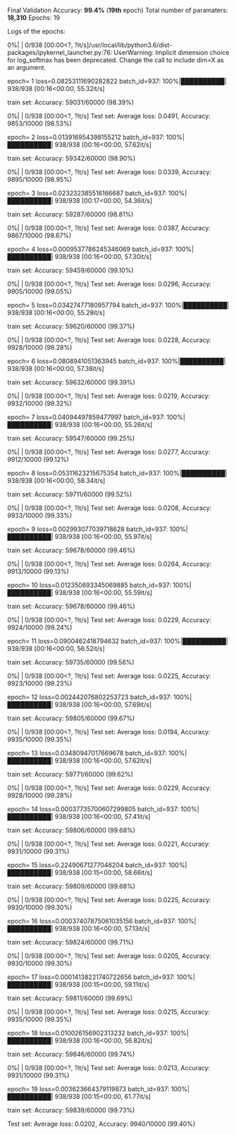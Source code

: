 Final Validation Accuracy: **99.4%** (**19th** epoch)
Total number of paramaters: **18,310**
Epochs: 19


Logs of the epochs:

0%|          | 0/938 [00:00<?, ?it/s]/usr/local/lib/python3.6/dist-packages/ipykernel_launcher.py:76: UserWarning: Implicit dimension choice for log_softmax has been deprecated. Change the call to include dim=X as an argument.

epoch= 1 loss=0.08253111690282822 batch_id=937: 100%|██████████| 938/938 [00:16<00:00, 55.32it/s]

train set: Accuracy: 59031/60000 (98.39%)

  0%|          | 0/938 [00:00<?, ?it/s]
Test set: Average loss: 0.0491, Accuracy: 9853/10000 (98.53%)

epoch= 2 loss=0.013916954398155212 batch_id=937: 100%|██████████| 938/938 [00:16<00:00, 57.62it/s]

train set: Accuracy: 59342/60000 (98.90%)

  0%|          | 0/938 [00:00<?, ?it/s]
Test set: Average loss: 0.0339, Accuracy: 9895/10000 (98.95%)

epoch= 3 loss=0.023232385516166687 batch_id=937: 100%|██████████| 938/938 [00:17<00:00, 54.36it/s]

train set: Accuracy: 59287/60000 (98.81%)

  0%|          | 0/938 [00:00<?, ?it/s]
Test set: Average loss: 0.0387, Accuracy: 9867/10000 (98.67%)

epoch= 4 loss=0.0009537786245346069 batch_id=937: 100%|██████████| 938/938 [00:16<00:00, 57.30it/s]

train set: Accuracy: 59459/60000 (99.10%)

  0%|          | 0/938 [00:00<?, ?it/s]
Test set: Average loss: 0.0296, Accuracy: 9905/10000 (99.05%)

epoch= 5 loss=0.03427477180957794 batch_id=937: 100%|██████████| 938/938 [00:16<00:00, 55.28it/s]

train set: Accuracy: 59620/60000 (99.37%)

  0%|          | 0/938 [00:00<?, ?it/s]
Test set: Average loss: 0.0228, Accuracy: 9928/10000 (99.28%)

epoch= 6 loss=0.0808941051363945 batch_id=937: 100%|██████████| 938/938 [00:16<00:00, 57.38it/s]

train set: Accuracy: 59632/60000 (99.39%)

  0%|          | 0/938 [00:00<?, ?it/s]
Test set: Average loss: 0.0219, Accuracy: 9932/10000 (99.32%)

epoch= 7 loss=0.04094497859477997 batch_id=937: 100%|██████████| 938/938 [00:16<00:00, 55.26it/s]

train set: Accuracy: 59547/60000 (99.25%)

  0%|          | 0/938 [00:00<?, ?it/s]
Test set: Average loss: 0.0277, Accuracy: 9912/10000 (99.12%)

epoch= 8 loss=0.05311623215675354 batch_id=937: 100%|██████████| 938/938 [00:16<00:00, 58.34it/s]

train set: Accuracy: 59711/60000 (99.52%)

  0%|          | 0/938 [00:00<?, ?it/s]
Test set: Average loss: 0.0208, Accuracy: 9933/10000 (99.33%)

epoch= 9 loss=0.002993077039718628 batch_id=937: 100%|██████████| 938/938 [00:16<00:00, 55.97it/s]

train set: Accuracy: 59678/60000 (99.46%)

  0%|          | 0/938 [00:00<?, ?it/s]
Test set: Average loss: 0.0264, Accuracy: 9913/10000 (99.13%)

epoch= 10 loss=0.012350693345069885 batch_id=937: 100%|██████████| 938/938 [00:16<00:00, 55.59it/s]

train set: Accuracy: 59678/60000 (99.46%)

  0%|          | 0/938 [00:00<?, ?it/s]
Test set: Average loss: 0.0229, Accuracy: 9924/10000 (99.24%)

epoch= 11 loss=0.0900462418794632 batch_id=937: 100%|██████████| 938/938 [00:16<00:00, 56.52it/s]

train set: Accuracy: 59735/60000 (99.56%)

  0%|          | 0/938 [00:00<?, ?it/s]
Test set: Average loss: 0.0225, Accuracy: 9923/10000 (99.23%)

epoch= 12 loss=0.002442076802253723 batch_id=937: 100%|██████████| 938/938 [00:16<00:00, 57.69it/s]

train set: Accuracy: 59805/60000 (99.67%)

  0%|          | 0/938 [00:00<?, ?it/s]
Test set: Average loss: 0.0194, Accuracy: 9935/10000 (99.35%)

epoch= 13 loss=0.03480947017669678 batch_id=937: 100%|██████████| 938/938 [00:16<00:00, 57.62it/s]

train set: Accuracy: 59771/60000 (99.62%)

  0%|          | 0/938 [00:00<?, ?it/s]
Test set: Average loss: 0.0229, Accuracy: 9928/10000 (99.28%)

epoch= 14 loss=0.00037735700607299805 batch_id=937: 100%|██████████| 938/938 [00:16<00:00, 57.41it/s]

train set: Accuracy: 59806/60000 (99.68%)

  0%|          | 0/938 [00:00<?, ?it/s]
Test set: Average loss: 0.0221, Accuracy: 9931/10000 (99.31%)

epoch= 15 loss=0.22490671277046204 batch_id=937: 100%|██████████| 938/938 [00:15<00:00, 58.66it/s]

train set: Accuracy: 59809/60000 (99.68%)

  0%|          | 0/938 [00:00<?, ?it/s]
Test set: Average loss: 0.0225, Accuracy: 9930/10000 (99.30%)

epoch= 16 loss=0.00037407875061035156 batch_id=937: 100%|██████████| 938/938 [00:16<00:00, 57.13it/s]

train set: Accuracy: 59824/60000 (99.71%)

  0%|          | 0/938 [00:00<?, ?it/s]
Test set: Average loss: 0.0205, Accuracy: 9930/10000 (99.30%)

epoch= 17 loss=0.00014138221740722656 batch_id=937: 100%|██████████| 938/938 [00:15<00:00, 59.11it/s]

train set: Accuracy: 59811/60000 (99.69%)

  0%|          | 0/938 [00:00<?, ?it/s]
Test set: Average loss: 0.0215, Accuracy: 9935/10000 (99.35%)

epoch= 18 loss=0.010026156902313232 batch_id=937: 100%|██████████| 938/938 [00:16<00:00, 56.82it/s]

train set: Accuracy: 59846/60000 (99.74%)

  0%|          | 0/938 [00:00<?, ?it/s]
Test set: Average loss: 0.0213, Accuracy: 9931/10000 (99.31%)

epoch= 19 loss=0.003623664379119873 batch_id=937: 100%|██████████| 938/938 [00:15<00:00, 61.77it/s]

train set: Accuracy: 59839/60000 (99.73%)


Test set: Average loss: 0.0202, Accuracy: 9940/10000 (99.40%)
